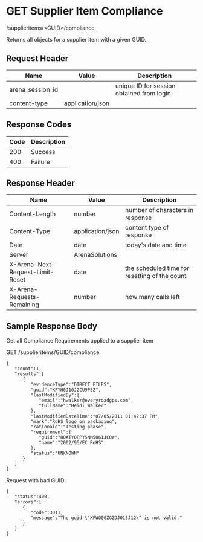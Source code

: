 # GET Supplier Item Compliance


/supplieritems/&lt;GUID&gt;/compliance

Returns all  objects for a supplier item with a given GUID.

## Request Header

| Name<br> | Value<br> | Description<br> |
|  --- |  --- |  --- | 
| arena_session_id<br> |   | unique ID for session obtained from login<br> |
| content\-type<br> | application/json<br> |   |

## Response Codes

| Code<br> | Description<br> |
|  --- |  --- | 
| 200<br> | Success<br> |
| 400<br> | Failure<br> |

## Response Header

| Name<br> | Value<br> | Description<br> |
|  --- |  --- |  --- | 
| Content\-Length<br> | number<br> | number of characters in response<br> |
| Content\-Type<br> | application/json<br> | content type of response<br> |
| Date<br> | date<br> | today's date and time<br> |
| Server<br> | ArenaSolutions<br> |   |
| X\-Arena\-Next\-Request\-Limit\-Reset<br> | date<br> | the scheduled time for resetting of the count<br> |
| X\-Arena\-Requests\-Remaining<br> | number<br> | how many calls left<br> |

## Sample Response Body
Get all Compliance Requirements applied to a supplier item



GET /supplieritems/GUID/compliance

```
{  
   "count":1,
   "results":[  
      {  
         "evidenceType":"DIRECT_FILES",
         "guid":"XFYH0J10J2CU9P5Z",
         "lastModifiedBy":{  
            "email":"hwalker@everyroadgps.com",
            "fullName":"Heidi Walker"
         },
         "lastModifiedDateTime":"07/05/2011 01:42:37 PM",
         "mark":"RoHS logo on packaging",
         "rationale":"Testing phase",
         "requirement":{  
            "guid":"8QATYOPPY5NM5O61JCQW",
            "name":"2002/95/EC RoHS"
         },
         "status":"UNKNOWN"
      }
   ]
}
```
Request with bad GUID

```
{  
   "status":400,
   "errors":[  
      {  
         "code":3011,
         "message":"The guid \"XFWQ0GZGZDJ015J12\" is not valid."
      }
   ]
}
```
